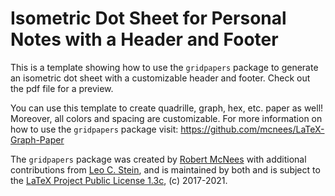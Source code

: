 # Isometric Dot Sheet for Personal Notes with a Header and Footer

This is a template showing how to use the `gridpapers` package to generate an isometric dot sheet with a customizable header and footer. Check out the pdf file for a preview.

You can use this template to create quadrille, graph, hex, etc. paper as well! Moreover, all colors and spacing are customizable. For more information on how to use the `gridpapers` package visit: https://github.com/mcnees/LaTeX-Graph-Paper

The `gridpapers` package was created by [Robert McNees](http://jacobi.luc.edu/) with additional contributions from [Leo C. Stein](http://duetosymmetry.com/), and is maintained by both and is subject to the [LaTeX Project Public License 1.3c](https://www.ctan.org/license/lppl1.3), (c) 2017-2021. 
